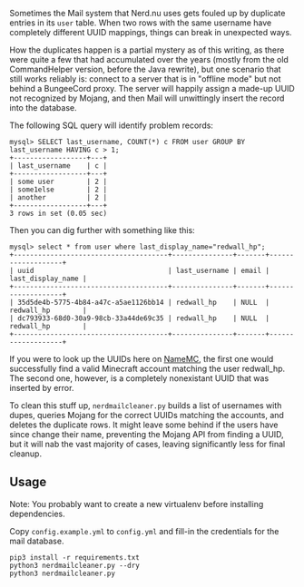 Sometimes the Mail system that Nerd.nu uses gets fouled up by duplicate entries in its `user` table. When two rows with the same username have completely different UUID mappings, things can break in unexpected ways.

How the duplicates happen is a partial mystery as of this writing, as there were quite a few that had accumulated over the years (mostly from the old CommandHelper version, before the Java rewrite), but one scenario that still works reliably is: connect to a server that is in "offline mode" but not behind a BungeeCord proxy. The server will happily assign a made-up UUID not recognized by Mojang, and then Mail will unwittingly insert the record into the database.

The following SQL query will identify problem records:

```
mysql> SELECT last_username, COUNT(*) c FROM user GROUP BY last_username HAVING c > 1;
+------------------+---+
| last_username    | c |
+------------------+---+
| some user        | 2 |
| some1else        | 2 |
| another          | 2 |
+------------------+---+
3 rows in set (0.05 sec)
```

Then you can dig further with something like this:

```
mysql> select * from user where last_display_name="redwall_hp";
+--------------------------------------+---------------+-------+-------------------+
| uuid                                 | last_username | email | last_display_name |
+--------------------------------------+---------------+-------+-------------------+
| 35d5de4b-5775-4b84-a47c-a5ae1126bb14 | redwall_hp    | NULL  | redwall_hp        |
| dc793933-68d0-30a9-98cb-33a44de69c35 | redwall_hp    | NULL  | redwall_hp        |
+--------------------------------------+---------------+-------+-------------------+
```

If you were to look up the UUIDs here on [NameMC](http://namemc.com), the first one would successfully find a valid Minecraft account matching the user redwall_hp. The second one, however, is a completely nonexistant UUID that was inserted by error.

To clean this stuff up, `nerdmailcleaner.py` builds a list of usernames with dupes, queries Mojang for the correct UUIDs matching the accounts, and deletes the duplicate rows. It might leave some behind if the users have since change their name, preventing the Mojang API from finding a UUID, but it will nab the vast majority of cases, leaving significantly less for final cleanup.


Usage
-----

Note: You probably want to create a new virtualenv before installing dependencies.

Copy `config.example.yml` to `config.yml` and fill-in the credentials for the mail database.

```
pip3 install -r requirements.txt
python3 nerdmailcleaner.py --dry
python3 nerdmailcleaner.py
```
